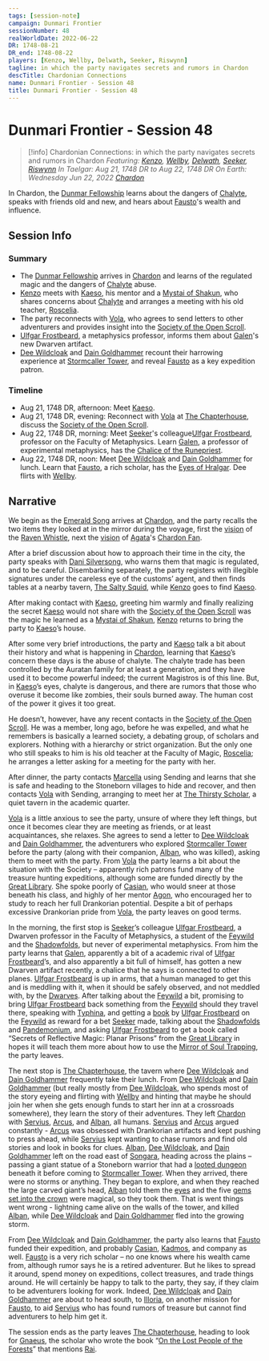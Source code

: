 ```yaml
---
tags: [session-note]
campaign: Dunmari Frontier
sessionNumber: 48
realWorldDate: 2022-06-22
DR: 1748-08-21
DR_end: 1748-08-22
players: [Kenzo, Wellby, Delwath, Seeker, Riswynn]
tagline: in which the party navigates secrets and rumors in Chardon
descTitle: Chardonian Connections
name: Dunmari Frontier - Session 48
title: Dunmari Frontier - Session 48
---
```

# Dunmari Frontier - Session 48

>[!info] Chardonian Connections: in which the party navigates secrets and rumors in Chardon
> *Featuring: [Kenzo](<../../../people/pcs/dunmar-fellowship/kenzo.md>), [Wellby](<../../../people/pcs/dunmar-fellowship/wellby.md>), [Delwath](<../../../people/pcs/dunmar-fellowship/delwath.md>), [Seeker](<../../../people/pcs/dunmar-fellowship/seeker.md>), [Riswynn](<../../../people/pcs/dunmar-fellowship/riswynn.md>)*
> *In Taelgar: Aug 21, 1748 DR to Aug 22, 1748 DR*
> *On Earth: Wednesday Jun 22, 2022*
> *[Chardon](<../../../gazetteer/greater-chardon/chardonian-empire/chardon/chardon.md>)*

In Chardon, the [Dunmar Fellowship](<../../../people/pcs/dunmar-fellowship/dunmar-fellowship.md>) learns about the dangers of [Chalyte](<../../../things/materials/chalyte.md>), speaks with friends old and new, and hears about [Fausto](<../../../people/chardonians/fausto.md>)'s wealth and influence. 
## Session Info
### Summary
- The [Dunmar Fellowship](<../../../people/pcs/dunmar-fellowship/dunmar-fellowship.md>) arrives in [Chardon](<../../../gazetteer/greater-chardon/chardonian-empire/chardon/chardon.md>) and learns of the regulated magic and the dangers of [Chalyte](<../../../things/materials/chalyte.md>) abuse.
- [Kenzo](<../../../people/pcs/dunmar-fellowship/kenzo.md>) meets with [Kaeso](<../../../people/chardonians/kaeso.md>), his mentor and a [Mystai of Shakun](<../../../groups/dunmari-mystery-cults/shakun-mystai.md>), who shares concerns about [Chalyte](<../../../things/materials/chalyte.md>) and arranges a meeting with his old teacher, [Roscelia](<../../../people/chardonians/roscelia.md>).
- The party reconnects with [Vola](<../../../people/chardonians/vola.md>), who agrees to send letters to other adventurers and provides insight into the [Society of the Open Scroll](<../../../groups/chardonian-organizations/society-of-the-open-scroll.md>).
- [Ulfgar Frostbeard](<../../../people/dwarves/ulfgar-frostbeard.md>), a metaphysics professor, informs them about [Galen](<../../../people/chardonians/galen.md>)'s new Dwarven artifact.
- [Dee Wildcloak](<../../../people/halflings/dee-wildcloak.md>) and [Dain Goldhammer](<../../../people/dwarves/dain-goldhammer.md>) recount their harrowing experience at [Stormcaller Tower](<../../../gazetteer/greater-dunmar/dunmari-basin/stormcaller-tower.md>), and reveal [Fausto](<../../../people/chardonians/fausto.md>) as a key expedition patron.

### Timeline
- Aug 21, 1748 DR, afternoon: Meet [Kaeso](<../../../people/chardonians/kaeso.md>). 
- Aug 21, 1748 DR, evening: Reconnect with [Vola](<../../../people/chardonians/vola.md>) at [The Chapterhouse](<../../../gazetteer/greater-chardon/chardonian-empire/chardon/the-chapterhouse.md>), discuss the [Society of the Open Scroll](<../../../groups/chardonian-organizations/society-of-the-open-scroll.md>). 
- Aug 22, 1748 DR, morning: Meet [Seeker](<../../../people/pcs/dunmar-fellowship/seeker.md>)'s colleague[Ulfgar Frostbeard](<../../../people/dwarves/ulfgar-frostbeard.md>), professor on the Faculty of Metaphysics. Learn [Galen](<../../../people/chardonians/galen.md>), a professor of experimental metaphysics, has the [Chalice of the Runepriest](<../../../things/artifacts-of-power/chalice-of-the-runepriest.md>).
- Aug 22, 1748 DR, noon: Meet [Dee Wildcloak](<../../../people/halflings/dee-wildcloak.md>) and [Dain Goldhammer](<../../../people/dwarves/dain-goldhammer.md>) for lunch. Learn that [Fausto](<../../../people/chardonians/fausto.md>), a rich scholar, has the [Eyes of Hralgar](<../treasure/hralgar-s-eyes.md>). Dee flirts with [Wellby](<../../../people/pcs/dunmar-fellowship/wellby.md>).


## Narrative
We begin as the [Emerald Song](<../../../things/ships/emerald-song.md>) arrives at [Chardon](<../../../gazetteer/greater-chardon/chardonian-empire/chardon/chardon.md>), and the party recalls the two items they looked at in the mirror during the voyage, first the [vision](<../mirror-visions/raven-whistle-vision.md>) of the [Raven Whistle](<../treasure/raven-whistle.md>), next the [vision](<../mirror-visions/chardon-fan-vision.md>) of [Agata](<../../../people/fey/agata.md>)'s [Chardon Fan](<../treasure/chardon-fan.md>). 

After a brief discussion about how to approach their time in the city, the party speaks with [Dani Silversong](<../../../people/halflings/dani-silversong.md>), who warns them that magic is regulated, and to be careful. Disembarking separately, the party registers with illegible signatures under the careless eye of the customs’ agent, and then finds tables at a nearby tavern, [The Salty Squid](<../../../gazetteer/greater-chardon/chardonian-empire/chardon/the-salty-squid.md>), while [Kenzo](<../../../people/pcs/dunmar-fellowship/kenzo.md>) goes to find [Kaeso](<../../../people/chardonians/kaeso.md>). 

After making contact with [Kaeso](<../../../people/chardonians/kaeso.md>), greeting him warmly and finally realizing the secret [Kaeso](<../../../people/chardonians/kaeso.md>) would not share with the [Society of the Open Scroll](<../../../groups/chardonian-organizations/society-of-the-open-scroll.md>) was the magic he learned as a [Mystai of Shakun](<../../../groups/dunmari-mystery-cults/shakun-mystai.md>), [Kenzo](<../../../people/pcs/dunmar-fellowship/kenzo.md>) returns to bring the party to [Kaeso](<../../../people/chardonians/kaeso.md>)’s house. 

After some very brief introductions, the party and [Kaeso](<../../../people/chardonians/kaeso.md>) talk a bit about their history and what is happening in [Chardon](<../../../gazetteer/greater-chardon/chardonian-empire/chardon/chardon.md>), learning that [Kaeso](<../../../people/chardonians/kaeso.md>)’s concern these days is the abuse of chalyte. The chalyte trade has been controlled by the Auratan family for at least a generation, and they have used it to become powerful indeed; the current Magistros is of this line. But, in [Kaeso](<../../../people/chardonians/kaeso.md>)’s eyes, chalyte is dangerous, and there are rumors that those who overuse it become like zombies, their souls burned away. The human cost of the power it gives it too great. 

He doesn’t, however, have any recent contacts in the [Society of the Open Scroll](<../../../groups/chardonian-organizations/society-of-the-open-scroll.md>). He was a member, long ago, before he was expelled, and what he remembers is basically a learned society, a debating group, of scholars and explorers. Nothing with a hierarchy or strict organization. But the only one who still speaks to him is his old teacher at the Faculty of Magic, [Roscelia](<../../../people/chardonians/roscelia.md>); he arranges a letter asking for a meeting for the party with her.

After dinner, the party contacts [Marcella](<../../../people/chardonians/marcella.md>) using Sending and learns that she is safe and heading to the Stoneborn villages to hide and recover, and then contacts [Vola](<../../../people/chardonians/vola.md>) with Sending, arranging to meet her at [The Thirsty Scholar](<../../../gazetteer/greater-chardon/chardonian-empire/chardon/the-thirsty-scholar.md>), a quiet tavern in the academic quarter. 

[Vola](<../../../people/chardonians/vola.md>) is a little anxious to see the party, unsure of where they left things, but once it becomes clear they are meeting as friends, or at least acquaintances, she relaxes. She agrees to send a letter to [Dee Wildcloak](<../../../people/halflings/dee-wildcloak.md>) and [Dain Goldhammer](<../../../people/dwarves/dain-goldhammer.md>), the adventurers who explored [Stormcaller Tower](<../../../gazetteer/greater-dunmar/dunmari-basin/stormcaller-tower.md>) before the party (along with their companion, [Alban](<../../../people/chardonians/alban.md>), who was killed), asking them to meet with the party. From [Vola](<../../../people/chardonians/vola.md>) the party learns a bit about the situation with the Society – apparently rich patrons fund many of the treasure hunting expeditions, although some are funded directly by the [Great Library](<../../../gazetteer/greater-chardon/chardonian-empire/chardon/great-library.md>). She spoke poorly of [Casian](<../../../people/chardonians/casian.md>), who would sneer at those beneath his class, and highly of her mentor [Agon](<../../../people/chardonians/agon.md>), who encouraged her to study to reach her full Drankorian potential. Despite a bit of perhaps excessive Drankorian pride from [Vola](<../../../people/chardonians/vola.md>), the party leaves on good terms.

In the morning, the first stop is [Seeker](<../../../people/pcs/dunmar-fellowship/seeker.md>)’s colleague [Ulfgar Frostbeard](<../../../people/dwarves/ulfgar-frostbeard.md>), a Dwarven professor in the Faculty of Metaphysics, a student of the [Feywild](<../../../cosmology/feywild.md>) and the [Shadowfolds](<../../../cosmology/demiplanes-and-echo-realms/shadowfolds.md>), but never of experimental metaphysics. From him the party learns that [Galen](<../../../people/chardonians/galen.md>), apparently a bit of a academic rival of [Ulfgar Frostbeard](<../../../people/dwarves/ulfgar-frostbeard.md>)’s, and also apparently a bit full of himself, has gotten a new Dwarven artifact recently, a chalice that he says is connected to other planes. [Ulfgar Frostbeard](<../../../people/dwarves/ulfgar-frostbeard.md>) is up in arms, that a human managed to get this and is meddling with it, when it should be safely observed, and not meddled with, by the [Dwarves](<../../../species/dwarves.md>). After talking about the [Feywild](<../../../cosmology/feywild.md>) a bit, promising to bring [Ulfgar Frostbeard](<../../../people/dwarves/ulfgar-frostbeard.md>) back something from the [Feywild](<../../../cosmology/feywild.md>) should they travel there, speaking with [Typhina](<../../../people/fey/typhina.md>), and getting a [book](<../../../things/books/the-lore-of-the-feywild.md>) by [Ulfgar Frostbeard](<../../../people/dwarves/ulfgar-frostbeard.md>) on the [Feywild](<../../../cosmology/feywild.md>) as reward for a bet [Seeker](<../../../people/pcs/dunmar-fellowship/seeker.md>) made, talking about the [Shadowfolds](<../../../cosmology/demiplanes-and-echo-realms/shadowfolds.md>) and [Pandemonium](<../../../cosmology/spiritual-realms/pandemonium.md>), and asking [Ulfgar Frostbeard](<../../../people/dwarves/ulfgar-frostbeard.md>) to get a book called “Secrets of Reflective Magic: Planar Prisons” from the [Great Library](<../../../gazetteer/greater-chardon/chardonian-empire/chardon/great-library.md>) in hopes it will teach them more about how to use the [Mirror of Soul Trapping](<../treasure/mirror-of-soul-trapping.md>), the party leaves. 

The next stop is [The Chapterhouse](<../../../gazetteer/greater-chardon/chardonian-empire/chardon/the-chapterhouse.md>), the tavern where [Dee Wildcloak](<../../../people/halflings/dee-wildcloak.md>) and [Dain Goldhammer](<../../../people/dwarves/dain-goldhammer.md>) frequently take their lunch. From [Dee Wildcloak](<../../../people/halflings/dee-wildcloak.md>) and [Dain Goldhammer](<../../../people/dwarves/dain-goldhammer.md>) (but really mostly from [Dee Wildcloak](<../../../people/halflings/dee-wildcloak.md>), who spends most of the story eyeing and flirting with [Wellby](<../../../people/pcs/dunmar-fellowship/wellby.md>) and hinting that maybe he should join her when she gets enough funds to start her inn at a crossroads somewhere), they learn the story of their adventures. They left [Chardon](<../../../gazetteer/greater-chardon/chardonian-empire/chardon/chardon.md>) with [Servius](<../../../people/chardonians/servius.md>), [Arcus](<../../../people/chardonians/arcus.md>), and [Alban](<../../../people/chardonians/alban.md>), all humans. [Servius](<../../../people/chardonians/servius.md>) and [Arcus](<../../../people/chardonians/arcus.md>) argued constantly - [Arcus](<../../../people/chardonians/arcus.md>) was obsessed with Drankorian artifacts and kept pushing to press ahead, while [Servius](<../../../people/chardonians/servius.md>) kept wanting to chase rumors and find old stories and look in books for clues. [Alban](<../../../people/chardonians/alban.md>), [Dee Wildcloak](<../../../people/halflings/dee-wildcloak.md>), and [Dain Goldhammer](<../../../people/dwarves/dain-goldhammer.md>) left on the road east of [Songara](<../../../gazetteer/greater-dunmar/realms/dunmar/central-dunmar/songara.md>), heading across the plains – passing a giant statue of a Stoneborn warrior that had a [looted dungeon](<../../../gazetteer/greater-dunmar/dunmari-basin/stoneborn-statue-dungeon.md>) beneath it before coming to [Stormcaller Tower](<../../../gazetteer/greater-dunmar/dunmari-basin/stormcaller-tower.md>). When they arrived, there were no storms or anything. They began to explore, and when they reached the large carved giant’s head, [Alban](<../../../people/chardonians/alban.md>) told them the [eyes](<../treasure/hralgar-s-eyes.md>) and the five [gems set into the crown](<../treasure/binding-stones.md>) were magical, so they took them. That is went things went wrong - lightning came alive on the walls of the tower, and killed [Alban](<../../../people/chardonians/alban.md>), while [Dee Wildcloak](<../../../people/halflings/dee-wildcloak.md>) and [Dain Goldhammer](<../../../people/dwarves/dain-goldhammer.md>) fled into the growing storm. 

From [Dee Wildcloak](<../../../people/halflings/dee-wildcloak.md>) and [Dain Goldhammer](<../../../people/dwarves/dain-goldhammer.md>), the party also learns that [Fausto](<../../../people/chardonians/fausto.md>) funded their expedition, and probably [Casian](<../../../people/chardonians/casian.md>), [Kadmos](<../../../people/chardonians/kadmos.md>), and company as well. [Fausto](<../../../people/chardonians/fausto.md>) is a very rich scholar – no one knows where his wealth came from, although rumor says he is a retired adventurer. But he likes to spread it around, spend money on expeditions, collect treasures, and trade things around. He will certainly be happy to talk to the party, they say, if they claim to be adventurers looking for work. Indeed, [Dee Wildcloak](<../../../people/halflings/dee-wildcloak.md>) and [Dain Goldhammer](<../../../people/dwarves/dain-goldhammer.md>) are about to head south, to [Illoria](<../../../gazetteer/nevos-and-apporia/illoria.md>), on another mission for [Fausto](<../../../people/chardonians/fausto.md>), to aid [Servius](<../../../people/chardonians/servius.md>) who has found rumors of treasure but cannot find adventurers to help him get it. 

The session ends as the party leaves [The Chapterhouse](<../../../gazetteer/greater-chardon/chardonian-empire/chardon/the-chapterhouse.md>), heading to look for [Gnaeus](<../../../people/chardonians/gnaeus.md>), the scholar who wrote the book “[On the Lost People of the Forests](<../../../things/books/on-the-lost-people-of-the-forests.md>)” that mentions [Rai](<../../../people/pcs/great-war/rai.md>). 
